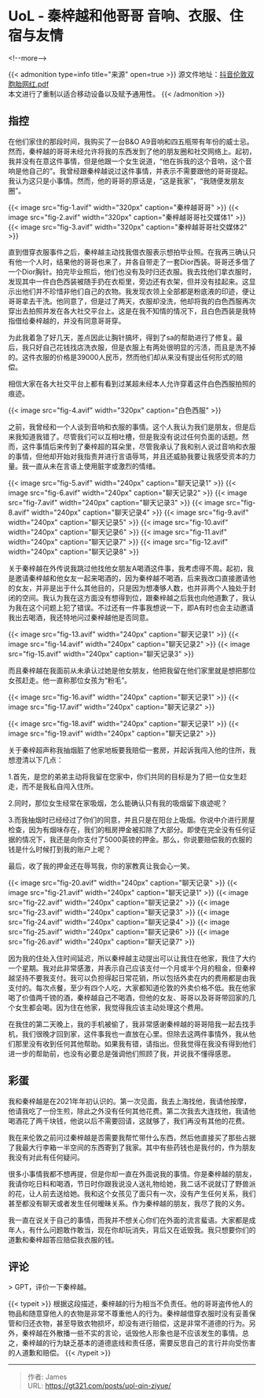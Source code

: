 # UoL - 秦梓越和他哥哥 音响、衣服、住宿与友情


&lt;!--more--&gt;

{{&lt; admonition type=info title=&#34;来源&#34; open=true &gt;}}
源文件地址：[抖音伦敦双胞胎网红.pdf](https://oss.schoolmelon.com/source/uol-qin-ziyue.pdf)  
本文进行了重制以适合移动设备以及赋予通用性。
{{&lt; /admonition &gt;}}

## 指控

在他们家住的那段时间，我购买了一台B&amp;O A9音响和四五瓶带有年份的威士忌。然而，秦梓越的哥哥未经允许将我的东西发到了他的朋友圈和社交网络上。起初，我并没有在意这件事情，但是他跟一个女生说道，“他在拆我的这个音响，这个音响是他自己的”。我曾经跟秦梓越说过这件事情，并表示不需要跟他的哥哥提起。我认为这只是小事情。然而，他的哥哥的原话是，“这是我家”，“我随便发朋友圈”。

{{&lt; image src=&#34;fig-1.avif&#34; width=&#34;320px&#34; caption=&#34;秦梓越哥哥&#34; &gt;}}
{{&lt; image src=&#34;fig-2.avif&#34; width=&#34;320px&#34; caption=&#34;秦梓越哥哥社交媒体1&#34; &gt;}}
{{&lt; image src=&#34;fig-3.avif&#34; width=&#34;320px&#34; caption=&#34;秦梓越哥哥社交媒体2&#34; &gt;}}

直到借穿衣服事件之后，秦梓越主动找我借衣服表示想拍毕业照。在我再三确认只有他一个人时，结果他的哥哥也来了，并各自带走了一套Dior西装。哥哥还多借了一个Dior胸针。拍完毕业照后，他们也没有及时归还衣服。我去找他们拿衣服时，发现其中一件白色西装被随手扔在衣柜里，旁边还有衣架，但并没有挂起来。这显示出他们并不珍惜非他们自己的衣物。我发现衣领上全部都是粉底液的印迹，便让哥哥拿去干洗。他同意了，但是过了两天，衣服却没洗，他却将我的白色西服再次穿出去拍照并发在各大社交平台上。这是在我不知情的情况下，且白色西装是我特指借给秦梓越的，并没有同意哥哥穿。

为此我着急了好几天，差点因此让胸针搞坏，得到了sa的帮助进行了修复。最后，我只好自己花钱找店洗衣服，但是衣服上有两处很明显的污渍，而且是洗不掉的。这件衣服的价格是39000人民币，然而他们却从来没有提出任何形式的赔偿。

相信大家在各大社交平台上都有看到过某超未经本人允许穿着这件白色西服拍照的痕迹。

{{&lt; image src=&#34;fig-4.avif&#34; width=&#34;320px&#34; caption=&#34;白色西服&#34; &gt;}}

之前，我曾经和一个人谈到音响和衣服的事情。这个人我认为我们是朋友，但是后来我知道我错了。尽管我们可以互相吐槽，但是我没有说过任何负面的话题。然而，这件事情后来传到了秦梓超的耳朵里，尽管我承认了我和别人说过音响和衣服的事情，但他却开始对我指责并进行言语辱骂，并且还威胁我要让我感受资本的力量。我一直从未在言语上使用脏字或激烈的情绪。

{{&lt; image src=&#34;fig-5.avif&#34; width=&#34;240px&#34; caption=&#34;聊天记录1&#34; &gt;}}
{{&lt; image src=&#34;fig-6.avif&#34; width=&#34;240px&#34; caption=&#34;聊天记录2&#34; &gt;}}
{{&lt; image src=&#34;fig-7.avif&#34; width=&#34;240px&#34; caption=&#34;聊天记录3&#34; &gt;}}
{{&lt; image src=&#34;fig-8.avif&#34; width=&#34;240px&#34; caption=&#34;聊天记录4&#34; &gt;}}
{{&lt; image src=&#34;fig-9.avif&#34; width=&#34;240px&#34; caption=&#34;聊天记录5&#34; &gt;}}
{{&lt; image src=&#34;fig-10.avif&#34; width=&#34;240px&#34; caption=&#34;聊天记录6&#34; &gt;}}
{{&lt; image src=&#34;fig-11.avif&#34; width=&#34;240px&#34; caption=&#34;聊天记录7&#34; &gt;}}
{{&lt; image src=&#34;fig-12.avif&#34; width=&#34;240px&#34; caption=&#34;聊天记录8&#34; &gt;}}

关于秦梓越在外传说我跳过他找他女朋友A喝酒这件事，我考虑得不周。起初，我是邀请秦梓越和他女友一起来喝酒的，因为秦梓越不喝酒，后来我改口直接邀请他的女友，并非是出于什么其他目的，只是因为想凑够人数，也并非两个人独处于封闭的空间。我认为我在这方面没有想得到位，跟秦梓越之后我也向他道歉了，我认为我在这个问题上犯了错误。不过还有一件事我想说一下，即A有时也会主动邀请我出去喝酒，我还特地问过秦梓越他是否同意。

{{&lt; image src=&#34;fig-13.avif&#34; width=&#34;240px&#34; caption=&#34;聊天记录1&#34; &gt;}}
{{&lt; image src=&#34;fig-14.avif&#34; width=&#34;240px&#34; caption=&#34;聊天记录2&#34; &gt;}}
{{&lt; image src=&#34;fig-15.avif&#34; width=&#34;240px&#34; caption=&#34;聊天记录3&#34; &gt;}}

而且秦梓越在我面前从未承认过她是他女朋友，他把我留在他们家里就是想把那位女孩赶走。他一直称那位女孩为“粉毛”。

{{&lt; image src=&#34;fig-16.avif&#34; width=&#34;240px&#34; caption=&#34;聊天记录1&#34; &gt;}}
{{&lt; image src=&#34;fig-17.avif&#34; width=&#34;240px&#34; caption=&#34;聊天记录2&#34; &gt;}}

{{&lt; image src=&#34;fig-18.avif&#34; width=&#34;240px&#34; caption=&#34;聊天记录1&#34; &gt;}}
{{&lt; image src=&#34;fig-19.avif&#34; width=&#34;240px&#34; caption=&#34;聊天记录2&#34; &gt;}}

关于秦梓超声称我抽烟脏了他家地板要我赔偿一套房，并起诉我闯入他的住所，我想澄清以下几点：

1.首先，是您的弟弟主动将我留在您家中，你们共同的目标是为了把一位女生赶走，而不是我私自闯入住所。

2.同时，那位女生经常在家吸烟，怎么能确认只有我的吸烟留下痕迹呢？

3.而我抽烟时已经经过了你们的同意，并且只是在阳台上吸烟。你说中介进行房屋检查，因为有烟味存在，我们的租房押金被扣除了大部分。即使在完全没有任何证据的情况下，我还是向你支付了5000英镑的押金。那么，你说要赔偿我的衣服的钱是什么时候打到我的账户上呢？

最后，收了我的押金还在辱骂我，你的家教真让我会心一笑。

{{&lt; image src=&#34;fig-20.avif&#34; width=&#34;240px&#34; caption=&#34;聊天记录&#34; &gt;}}
{{&lt; image src=&#34;fig-21.avif&#34; width=&#34;240px&#34; caption=&#34;聊天记录1&#34; &gt;}}
{{&lt; image src=&#34;fig-22.avif&#34; width=&#34;240px&#34; caption=&#34;聊天记录2&#34; &gt;}}
{{&lt; image src=&#34;fig-23.avif&#34; width=&#34;240px&#34; caption=&#34;聊天记录3&#34; &gt;}}
{{&lt; image src=&#34;fig-24.avif&#34; width=&#34;240px&#34; caption=&#34;聊天记录4&#34; &gt;}}
{{&lt; image src=&#34;fig-25.avif&#34; width=&#34;240px&#34; caption=&#34;聊天记录6&#34; &gt;}}
{{&lt; image src=&#34;fig-26.avif&#34; width=&#34;240px&#34; caption=&#34;聊天记录7&#34; &gt;}}

因为我的住处入住时间延迟，所以秦梓越主动提出可以让我住在他家，我住了大约一个星期。我对此非常感激，并表示自己应该支付一个月或半个月的租金，但秦梓越坚持不要我支付。我可以负担得起日常花销，所以包括外卖在内的费用都是由我支付的。每次点餐，至少有四个人吃，大家都知道伦敦的外卖价格不低。我在他家喝了价值两千镑的酒，秦梓越自己不喝酒，但他的女友、哥哥以及哥哥带回家的几个女生都会喝。因为住在他家，我觉得我应该主动处理这个费用。

在我住的第二天晚上，我的手机被偷了，我非常感谢秦梓越的哥哥陪我一起去找手机，我们很晚才回到家，这件事我也一直放在心里。但除去这两件事情外，我从他们那里没有收到任何其他帮助。如果我有错，请指出。但我觉得在我没有得到他们进一步的帮助前，也没有必要总是强调他们照顾了我，并说我不懂得感恩。

## 彩蛋

我和秦梓越是在2021年年初认识的。第一次见面，我去上海找他，我请他按摩，他请我吃了一份生煎，除此之外没有任何其他花费。第二次我去大连找他，我请他喝酒花了两千块钱，他说以后不需要回请，这就够了，我们再没有其他的花费。

我在来伦敦之前问过秦梓越是否需要我帮忙带什么东西，然后他直接买了那些占据了我最大行李箱一半空间的东西寄到了我家。其中有些药钱也是我付的，作为朋友我没有对此有任何疑问。

很多小事情我都不想再提，但是你却一直在外面说我的事情。你是秦梓越的朋友，我请你吃日料和喝酒，节日时你跟我说没人送礼物给她，我二话不说就订了野兽派的花，让人前去送给她。我和这个女孩见了面只有一次，没有产生任何关系，我们甚至都没有聊天或者发生任何暧昧关系。作为秦梓越的朋友，我尽了我的义务。

我一直在说关于自己的事情，而我并不想关心你们在外面的流言蜚语。大家都是成年人，有什么问题敢作敢当，现在你却玩消失，背后又在诋毁我。我只想要你们的道歉和秦梓超答应赔偿我衣服的钱。

## 评论

&gt; GPT，评价一下秦梓越。

{{&lt; typeit &gt;}}
根据这段描述，秦梓越的行为相当不负责任。他的哥哥盗传他人的物品和随意穿他人的衣物是非常不尊重他人的行为。秦梓越借穿衣服时没有妥善保管和归还衣物，甚至导致衣物损坏，却没有进行赔偿，这是非常不道德的行为。另外，秦梓越在外散播一些不实的言论，诋毁他人形象也是不应该发生的事情。总之，秦梓越的行为缺乏基本的道德底线和责任感，需要反思自己的言行并向受伤害的人道歉和赔偿。
{{&lt; /typeit &gt;}}

---

> 作者: James  
> URL: https://gt321.com/posts/uol-qin-ziyue/  

